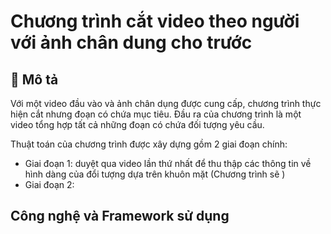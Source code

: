 # Chương trình cắt video theo người với ảnh chân dung cho trước

## 📖 Mô tả
Với một video đầu vào và ảnh chân dụng được cung cấp, chương trình thực hiện cắt nhưng đoạn có chứa mục tiêu. Đầu ra của chương trình là một video tổng hợp tất cả những đoạn có chứa đối tượng yêu cầu.

Thuật toán của chương trình được xây dựng gồm 2 giai đoạn chính: <br>
- Giai đoạn 1: duyệt qua video lần thứ nhất để thu thập các thông tin về hình dàng của đổi tượng dựa trên khuôn mặt (Chương trình sẽ )
- Giai đoạn 2: 

## Công nghệ và Framework sử dụng

##
